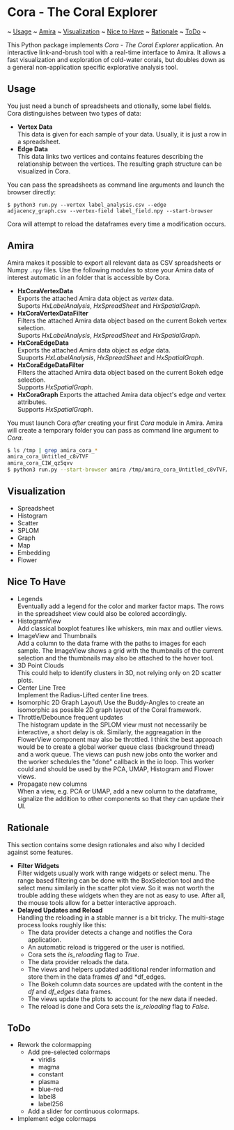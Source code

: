 # Cora - The Coral Explorer

~ [Usage](#usage)
~ [Amira](#amira)
~ [Visualization](#visualization)
~ [Nice to Have](#nice-to-have)
~ [Rationale](#rationale)
~ [ToDo](#todo)
~

This Python package implements *Cora - The Coral Explorer* application. An interactive link-and-brush tool with a real-time interface to Amira. It allows a fast visualization and exploration of cold-water corals, but doubles down as a general non-application specific explorative analysis tool.

## Usage

You just need a bunch of spreadsheets and otionally, some label fields. Cora distinguishes between two types of data:

*   **Vertex Data**\
    This data is given for each sample of your data. Usually, it is just a row in a spreadsheet.
*   **Edge Data**\
    This data links two vertices and contains features describing the relationship between the vertices. The resulting graph structure can be visualized in Cora.

You can pass the spreadsheets as command line arguments and launch the browser directly:
```property
$ python3 run.py --vertex label_analysis.csv --edge adjacency_graph.csv --vertex-field label_field.npy --start-browser
```
Cora will attempt to reload the dataframes every time a modification occurs.

## Amira

Amira makes it possible to export all relevant data as CSV spreadsheets or Numpy `.npy` files. Use the following modules to store your Amira data of interest automatic in an folder that is accessible by Cora.

*   **HxCoraVertexData** \
    Exports the attached Amira data object as *vertex* data.\
    Suports *HxLabelAnalysis*, *HxSpreadSheet* and *HxSpatialGraph*.
*   **HxCoraVertexDataFilter** \
    Filters the attached Amira data object based on the current Bokeh vertex selection.\
    Suports *HxLabelAnalysis*, *HxSpreadSheet* and *HxSpatialGraph*.
*   **HxCoraEdgeData** \
    Exports the attached Amira data object as *edge* data.\
    Suuports *HxLabelAnalysis*, *HxSpreadSheet* and *HxSpatialGraph*.
*   **HxCoraEdgeDataFilter** \
    Filters the attached Amira data object based on the current Bokeh edge selection.\
    Supports *HxSpatialGraph*.
*   **HxCoraGraph**
    Exports the attached Amira data object's edge *and* vertex attributes.\
    Supports *HxSpatialGraph*.

You must launch Cora *after* creating your first *Cora* module in Amira. Amira will create a temporary folder you can pass as command line argument to *Cora*.

```bash
$ ls /tmp | grep amira_cora_*
amira_cora_Untitled_c8vTVF
amira_cora_C1W_qz5qvv
$ python3 run.py --start-browser amira /tmp/amira_cora_Untitled_c8vTVF/ 
```

## Visualization

*   Spreadsheet
*   Histogram
*   Scatter
*   SPLOM
*   Graph
*   Map
*   Embedding
*   Flower

## Nice To Have

*   Legends\
    Eventually add a legend for the color and marker factor maps. The rows in the 
    spreadsheet view could also be colored accordingly.
*   HistogramView\
    Add classical boxplot features like whiskers, min max
    and outlier views. 
*   ImageView and Thumbnails\
    Add a column to the data frame with the paths to images for each sample. The ImageView shows a grid with the thumbnails of the current selection and the thumbnails may also be attached to the hover tool.
*   3D Point Clouds\
    This could help to identify clusters in 3D, not relying only on 2D scatter plots.
*   Center Line Tree\
    Implement the Radius-Lifted center line trees.
*   Isomorphic 2D Graph Layout\ 
    Use the Buddy-Angles to create an isomorphic as possible 2D graph layout of the Coral framework.
*   Throttle/Debounce frequent updates\
    The histogram update in the SPLOM view must not necessarily be interactive, a short delay is ok. Similarly, the aggreagation in the FlowerView component may also be throttled. I think the best approach would be to create a global worker queue class (background thread) and a work queue. The views can push new jobs onto the worker and the worker schedules the "done" callback in the io loop. This worker could and should be used by the PCA, UMAP, Histogram and Flower views.
*   Propagate new columns\
    When a view, e.g. PCA or UMAP, add a new column to the dataframe, signalize the addition to other components so that they can update their UI.

## Rationale

This section contains some design rationales and also why I decided against some features.

*   **Filter Widgets**\
    Filter widgets usually work with range widgets or select menu. The range based filtering can be done with the BoxSelection tool and the select menu similarly in the scatter plot view. So it was not worth the trouble adding these widgets when they are not as easy to use. After all, the mouse tools allow for a better interactive approach.
*   **Delayed Updates and Reload**\
    Handling the reloading in a stable manner is a bit tricky. The multi-stage process looks roughly like this:
    *   The data provider detects a change and notifies the Cora application.
    *   An automatic reload is triggered or the user is notified.
    *   Cora sets the *is_reloading* flag to *True*.
    *   The data provider reloads the data.
    *   The views and helpers updated additional render information and store them in the data frames *df* and *df_edges.
    *   The Bokeh column data sources are updated with the content in the *df* and *df_edges* data frames.
    *   The views update the plots to account for the new data if needed.
    *   The reload is done and Cora sets the *is_reloading* flag to *False*.

## ToDo

*   Rework the colormapping
    *   Add pre-selected colormaps
        *   viridis
        *   magma
        *   constant
        *   plasma
        *   blue-red
        *   label8
        *   label256
    *   Add a slider for continuous colormaps.
*   Implement edge colormaps